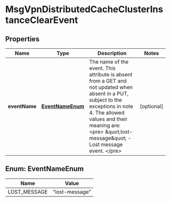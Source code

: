 
# MsgVpnDistributedCacheClusterInstanceClearEvent

## Properties
Name | Type | Description | Notes
------------ | ------------- | ------------- | -------------
**eventName** | [**EventNameEnum**](#EventNameEnum) | The name of the event. This attribute is absent from a GET and not updated when absent in a PUT, subject to the exceptions in note 4. The allowed values and their meaning are:  &lt;pre&gt; \&quot;lost-message\&quot; - Lost message event. &lt;/pre&gt;  |  [optional]


<a name="EventNameEnum"></a>
## Enum: EventNameEnum
Name | Value
---- | -----
LOST_MESSAGE | &quot;lost-message&quot;




